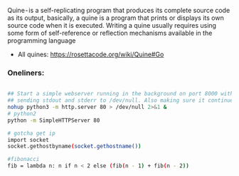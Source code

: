 Quine - is  a self-replicating program that produces its complete source code as its output, basically, a quine is a program that prints or displays its own source code when it is executed.
Writing a quine usually requires using some form of self-reference or reflection mechanisms available in the programming language

* All quines: https://rosettacode.org/wiki/Quine#Go

### Oneliners:

```bash

## Start a simple webserver running in the background on port 8000 with the current directory as the doc root
## sending stdout and stderr to /dev/null. Also making sure it continues running when the shell is closed.
nohup python3 -m http.server 80 > /dev/null 2>&1 & 
# python2
python -m SimpleHTTPServer 80

```

```bash
# gotcha get ip
import socket
socket.gethostbyname(socket.gethostname())
```

```bash
#fibonacci
fib = lambda n: n if n < 2 else (fib(n - 1) + fib(n - 2))
```